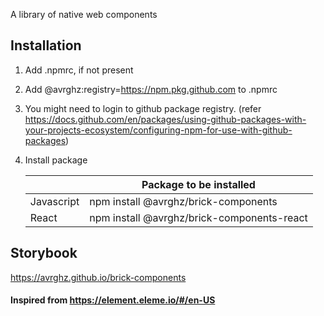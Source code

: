 A library of native web components

## Installation

1. Add .npmrc, if not present
2. Add @avrghz:registry=https://npm.pkg.github.com to .npmrc
3. You might need to login to github package registry. (refer https://docs.github.com/en/packages/using-github-packages-with-your-projects-ecosystem/configuring-npm-for-use-with-github-packages)
4. Install package

    |            | Package to be installed                    |
    | ---------- | ------------------------------------------ |
    | Javascript | npm install @avrghz/brick-components       |
    | React      | npm install @avrghz/brick-components-react |

## Storybook

https://avrghz.github.io/brick-components

#### Inspired from https://element.eleme.io/#/en-US

